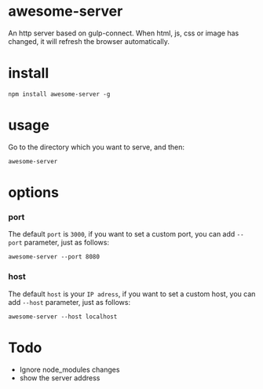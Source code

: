 # awesome-server
An http server based on gulp-connect.  When html, js, css or image has changed, it will refresh the browser automatically.

# install
```
npm install awesome-server -g
```

# usage
Go to the directory which you want to serve, and then:

```
awesome-server
```

# options
### port
The default `port` is `3000`, if you want to set a custom port, you can add `--port` parameter, just as follows:
```
awesome-server --port 8080
```

### host
The default `host` is your `IP adress`, if you want to set a custom host, you can add `--host` parameter, just as follows:
```
awesome-server --host localhost
```

# Todo
* Ignore node_modules changes
* show the server address

